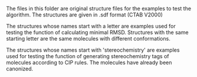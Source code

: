 The files in this folder are original structure files for the examples to test the algorithm. The structures are given in .sdf format (CTAB V2000)

The structures whose names start with a letter are examples used for testing the function of calculating minimal RMSD. Structures with the same starting letter are the same molecules with different conformations.

The structures whose names start with 'stereochemistry' are examples used for testing the function of generating stereochemistry tags of molecules according to CIP rules. The molecules have already been canonized.
